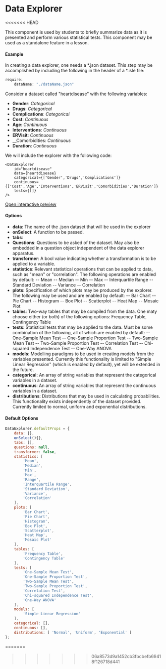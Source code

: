 # Data Explorer
<<<<<<< HEAD

This component is used by students to briefly summarize data as it is presented and perform various statistical tests. This component may be used as a standalone feature in a lesson. 

#### Example

In creating a data explorer, one needs a *.json dataset. This step may be accomplished by including the following in the header of a *.isle file:

``` js
require:
	dataName: "./dataName.json"
```

Consider a dataset called "heartdisease" with the following variables:
* __Gender__: _Categorical_
* __Drugs__: _Categorical_
* __Complications__: _Categorical_
* __Cost__: _Continuous_
* __Age__: _Continuous_
* __Interventions__: _Continuous_
* __ERVisit__: _Continuous_
* __Comorbidities: _Continuous_
* __Duration__: _Continuous_

We will include the explorer with the following code:

``` js, eval=FALSE
<DataExplorer 
    id="heartdisease"
	data={heartdisease} 
	categorical={['Gender','Drugs','Complications']}
	continuous={['Cost','Age','Interventions','ERVisit','Comorbidities','Duration']}
	tests={[]}
/>
```

[Open interactive preview](https://isle.heinz.cmu.edu/components/data-explorer/)

#### Options

* __data__: The name of the .json dataset that will be used in the explorer
* __onSelect__: A function to be passed.
* __tabs__:
* __Questions__: Questions to be asked of the dataset. May also be embedded in a question object independent of the data explorer apparatus.
* __transformer__: A bool value indicating whether a transformation is to be applied to a variable.
* __statistics__: Relevant statistical operations that can be applied to data, such as "mean" or "correlation". The following operations are enabled by default:
-- Mean
-- Median
-- Min
-- Max
-- Interquartile Range
-- Standard Deviation
-- Variance
-- Correlation
* __plots__: Specification of which plots may be produced by the explorer. The following may be used and are enabled by default:
-- Bar Chart
-- Pie Chart
-- Histogram
-- Box Plot
-- Scatterplot
-- Heat Map
-- Mosaic Plot
* __tables__: Two-way tables that may be compiled from the data. One maty choose either (or both) of the following options: Frequency Table, Contingency Table
* __tests__: Statistical tests that may be applied to the data. Must be some combination of the following, all of which are enabled by default:
-- One-Sample Mean Test
-- One-Sample Proportion Test
-- Two-Sample Mean Test
-- Two-Sample Proportion Test
-- Correlation Test
-- Chi-squared Independence Test
-- One-Way ANOVA
* __models__: Modelling paradigms to be used in creating models from the variables presented. Currently this functionality is limited to "Simple Linear Regression" (which is enabled by default), yet will be extended in the future.
* __categorical__: An array of string variables that represent the categorical variables in a dataset.
* __continuous__: An array of string variables that represent the continuous variables in a dataset.
* __distributions__: Distributions that may be used in calculating probabilities. This functionality exists independently of the dataset provided. Currently limited to normal, uniform and exponential distributions.

#### Default Options

``` js
DataExplorer.defaultProps = {
	data: {},
	onSelect(){},
	tabs: [],
	questions: null,
	transformer: false,
	statistics: [
		'Mean',
		'Median',
		'Min',
		'Max',
		'Range',
		'Interquartile Range',
		'Standard Deviation',
		'Variance',
		'Correlation'
	],
	plots: [
		'Bar Chart',
		'Pie Chart',
		'Histogram',
		'Box Plot',
		'Scatterplot',
		'Heat Map',
		'Mosaic Plot'
	],
	tables: [
		'Frequency Table',
		'Contingency Table'
	],
	tests: [
		'One-Sample Mean Test',
		'One-Sample Proportion Test',
		'Two-Sample Mean Test',
		'Two-Sample Proportion Test',
		'Correlation Test',
		'Chi-squared Independence Test',
		'One-Way ANOVA'
	],
	models: [
		'Simple Linear Regression'
	],
	categorical: [],
	continuous: [],
	distributions: [ 'Normal', 'Uniform', 'Exponential' ]
};
```
=======
>>>>>>> 06a8573d9a1452cb3fbcbefb69418f126718d441
